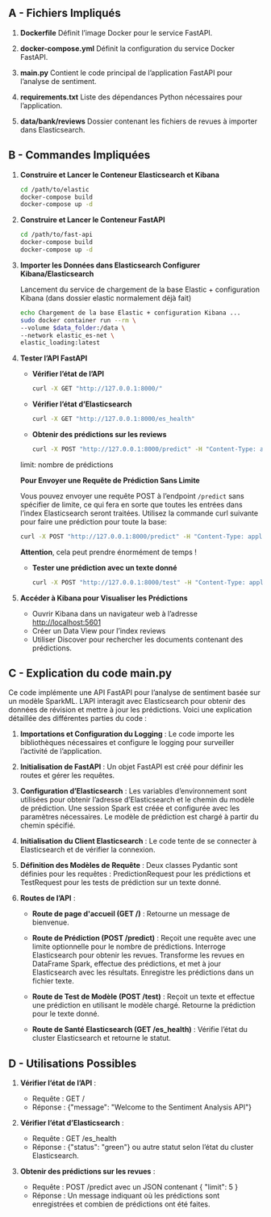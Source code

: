 ## A - Fichiers Impliqués

1. **Dockerfile**
   Définit l’image Docker pour le service FastAPI.

2. **docker-compose.yml**
   Définit la configuration du service Docker FastAPI.

3. **main.py**
   Contient le code principal de l’application FastAPI pour l’analyse de sentiment.

4. **requirements.txt**
   Liste des dépendances Python nécessaires pour l’application.

5. **data/bank/reviews**
   Dossier contenant les fichiers de revues à importer dans Elasticsearch.

## B - Commandes Impliquées

1. **Construire et Lancer le Conteneur Elasticsearch et Kibana**

    ```sh
    cd /path/to/elastic
    docker-compose build
    docker-compose up -d
    ```

2. **Construire et Lancer le Conteneur FastAPI**

    ```sh
    cd /path/to/fast-api
    docker-compose build
    docker-compose up -d
    ```

3. **Importer les Données dans Elasticsearch Configurer Kibana/Elasticsearch**

    Lancement du service de chargement de la base Elastic + configuration Kibana (dans dossier elastic normalement déjà fait)

    ```sh
    echo Chargement de la base Elastic + configuration Kibana ...
    sudo docker container run --rm \
    --volume $data_folder:/data \
    --network elastic_es-net \
    elastic_loading:latest
    ```

4. **Tester l’API FastAPI**

    - **Vérifier l’état de l’API**

        ```sh
        curl -X GET "http://127.0.0.1:8000/"
        ```

    - **Vérifier l’état d’Elasticsearch**

        ```sh
        curl -X GET "http://127.0.0.1:8000/es_health"
        ```

    - **Obtenir des prédictions sur les reviews**

        ```sh
        curl -X POST "http://127.0.0.1:8000/predict" -H "Content-Type: application/json" -d '{"limit": 5}'
        ```

    limit: nombre de prédictions 

    **Pour Envoyer une Requête de Prédiction Sans Limite**

    Vous pouvez envoyer une requête POST à l’endpoint `/predict` sans spécifier de limite, ce qui fera en sorte que toutes les entrées dans l’index Elasticsearch seront traitées.
    Utilisez la commande curl suivante pour faire une prédiction pour toute la base:

    ```sh
    curl -X POST "http://127.0.0.1:8000/predict" -H "Content-Type: application/json" -d '{}'
    ```

    **Attention**, cela peut prendre énormément de temps !

    - **Tester une prédiction avec un texte donné**

        ```sh
        curl -X POST "http://127.0.0.1:8000/test" -H "Content-Type: application/json" -d '{"text": "Ceci est un test de prédiction."}'
        ```

5. **Accéder à Kibana pour Visualiser les Prédictions**

    - Ouvrir Kibana dans un navigateur web à l’adresse [http://localhost:5601](http://localhost:5601)
    - Créer un Data View pour l’index reviews
    - Utiliser Discover pour rechercher les documents contenant des prédictions.

## C - Explication du code main.py

Ce code implémente une API FastAPI pour l’analyse de sentiment basée sur un modèle SparkML. L’API interagit avec Elasticsearch pour obtenir des données de révision et mettre à jour les prédictions. Voici une explication détaillée des différentes parties du code :

1. **Importations et Configuration du Logging** :
   Le code importe les bibliothèques nécessaires et configure le logging pour surveiller l’activité de l’application.
 
2. **Initialisation de FastAPI** :
   Un objet FastAPI est créé pour définir les routes et gérer les requêtes.
 
3. **Configuration d’Elasticsearch** :
   Les variables d’environnement sont utilisées pour obtenir l’adresse d’Elasticsearch et le chemin du modèle de prédiction.
   Une session Spark est créée et configurée avec les paramètres nécessaires.
   Le modèle de prédiction est chargé à partir du chemin spécifié.
 
4. **Initialisation du Client Elasticsearch** :
   Le code tente de se connecter à Elasticsearch et de vérifier la connexion.
 
5. **Définition des Modèles de Requête** :
   Deux classes Pydantic sont définies pour les requêtes : PredictionRequest pour les prédictions et TestRequest pour les tests de prédiction sur un texte donné.
 
6. **Routes de l’API** :
    - **Route de page d'accueil (GET /)** :
      Retourne un message de bienvenue.
 
    - **Route de Prédiction (POST /predict)** :
      Reçoit une requête avec une limite optionnelle pour le nombre de prédictions.
      Interroge Elasticsearch pour obtenir les revues.
      Transforme les revues en DataFrame Spark, effectue des prédictions, et met à jour Elasticsearch avec les résultats.
      Enregistre les prédictions dans un fichier texte.
 
    - **Route de Test de Modèle (POST /test)** :
      Reçoit un texte et effectue une prédiction en utilisant le modèle chargé.
      Retourne la prédiction pour le texte donné.
 
    - **Route de Santé Elasticsearch (GET /es_health)** :
      Vérifie l’état du cluster Elasticsearch et retourne le statut.

## D - Utilisations Possibles

1. **Vérifier l’état de l’API** :
   
    - Requête : GET /
    - Réponse : {"message": "Welcome to the Sentiment Analysis API"}

2. **Vérifier l’état d’Elasticsearch** :
   
    - Requête : GET /es_health
    - Réponse : {"status": "green"} ou autre statut selon l’état du cluster Elasticsearch.

3. **Obtenir des prédictions sur les revues** :
   
    - Requête : POST /predict avec un JSON contenant { "limit": 5 }
    - Réponse : Un message indiquant où les prédictions sont enregistrées et combien de prédictions ont été faites.
